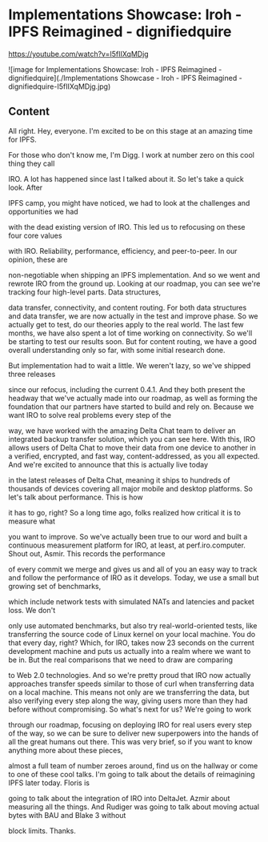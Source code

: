 
# Implementations Showcase: Iroh - IPFS Reimagined - dignifiedquire

<https://youtube.com/watch?v=I5fIIXqMDjg>

![image for Implementations Showcase: Iroh - IPFS Reimagined - dignifiedquire](./Implementations Showcase - Iroh - IPFS Reimagined - dignifiedquire-I5fIIXqMDjg.jpg)

## Content

All right. Hey, everyone. I'm excited to be on this stage at an amazing time for IPFS.

For those who don't know me, I'm Digg. I work at number zero on this cool thing they call

IRO. A lot has happened since last I talked about it. So let's take a quick look. After

IPFS camp, you might have noticed, we had to look at the challenges and opportunities we had

with the dead existing version of IRO. This led us to refocusing on these four core values

with IRO. Reliability, performance, efficiency, and peer-to-peer. In our opinion, these are

non-negotiable when shipping an IPFS implementation. And so we went and rewrote IRO from the ground
up. Looking at our roadmap, you can see we're tracking four high-level parts. Data structures,

data transfer, connectivity, and content routing. For both data structures and data transfer,
we are now actually in the test and improve phase. So we actually get to test, do our
theories apply to the real world. The last few months, we have also spent a lot of time
working on connectivity. So we'll be starting to test our results soon. But for content
routing, we have a good overall understanding only so far, with some initial research done.

But implementation had to wait a little. We weren't lazy, so we've shipped three releases

since our refocus, including the current 0.4.1. And they both present the headway that we've
actually made into our roadmap, as well as forming the foundation that our partners have
started to build and rely on. Because we want IRO to solve real problems every step of the

way, we have worked with the amazing Delta Chat team to deliver an integrated backup transfer solution, which you can see here. With this, IRO allows users of Delta Chat to move their
data from one device to another in a verified, encrypted, and fast way, content-addressed,
as you all expected. And we're excited to announce that this is actually live today

in the latest releases of Delta Chat, meaning it ships to hundreds of thousands of devices covering all major mobile and desktop platforms. So let's talk about performance. This is how

it has to go, right? So a long time ago, folks realized how critical it is to measure what

you want to improve. So we've actually been true to our word and built a continuous measurement platform for IRO, at least, at perf.iro.computer. Shout out, Asmir. This records the performance

of every commit we merge and gives us and all of you an easy way to track and follow the performance of IRO as it develops. Today, we use a small but growing set of benchmarks,

which include network tests with simulated NATs and latencies and packet loss. We don't

only use automated benchmarks, but also try real-world-oriented tests, like transferring
the source code of Linux kernel on your local machine. You do that every day, right? Which, for IRO, takes now 23 seconds on the current development machine and puts us actually into
a realm where we want to be in. But the real comparisons that we need to draw are comparing

to Web 2.0 technologies. And so we're pretty proud that IRO now actually approaches transfer speeds similar to those of curl when transferring data on a local machine. This means not only
are we transferring the data, but also verifying every step along the way, giving users more than they had before without compromising. So what's next for us? We're going to work

through our roadmap, focusing on deploying IRO for real users every step of the way,
so we can be sure to deliver new superpowers into the hands of all the great humans out there. This was very brief, so if you want to know anything more about these pieces,

almost a full team of number zeroes around, find us on the hallway or come to one of these
cool talks. I'm going to talk about the details of reimagining IPFS later today. Floris is

going to talk about the integration of IRO into DeltaJet. Azmir about measuring all the things. And Rudiger was going to talk about moving actual bytes with BAU and Blake 3 without

block limits. Thanks.


